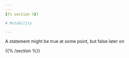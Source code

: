 ```yaml
---
---
{{% section %}}

# Mutability

---
```

A statement might be true at some point, but false later on

{{% /section %}}
